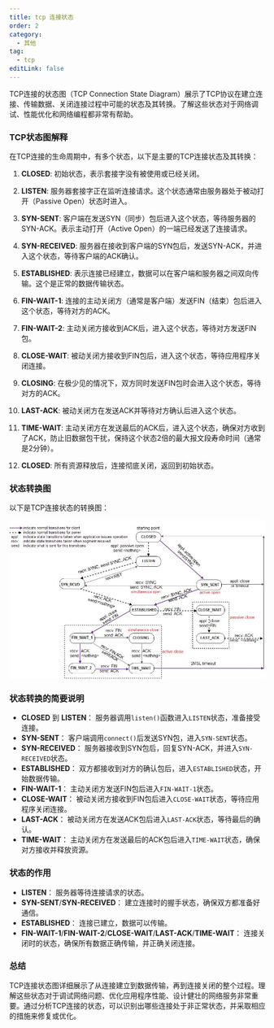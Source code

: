 ```yaml
---
title: tcp 连接状态
order: 2
category:
  - 其他
tag:
  - tcp
editLink: false
---
```


TCP连接的状态图（TCP Connection State Diagram）展示了TCP协议在建立连接、传输数据、关闭连接过程中可能的状态及其转换。了解这些状态对于网络调试、性能优化和网络编程都非常有帮助。

### TCP状态图解释

在TCP连接的生命周期中，有多个状态，以下是主要的TCP连接状态及其转换：

1. **CLOSED**: 初始状态，表示套接字没有被使用或已经关闭。

2. **LISTEN**: 服务器套接字正在监听连接请求。这个状态通常由服务器处于被动打开（Passive Open）状态时进入。

3. **SYN-SENT**: 客户端在发送SYN（同步）包后进入这个状态，等待服务器的SYN-ACK。表示主动打开（Active Open）的一端已经发送了连接请求。

4. **SYN-RECEIVED**: 服务器在接收到客户端的SYN包后，发送SYN-ACK，并进入这个状态，等待客户端的ACK确认。

5. **ESTABLISHED**: 表示连接已经建立，数据可以在客户端和服务器之间双向传输。这个是正常的数据传输状态。

6. **FIN-WAIT-1**: 连接的主动关闭方（通常是客户端）发送FIN（结束）包后进入这个状态，等待对方的ACK。

7. **FIN-WAIT-2**: 主动关闭方接收到ACK后，进入这个状态，等待对方发送FIN包。

8. **CLOSE-WAIT**: 被动关闭方接收到FIN包后，进入这个状态，等待应用程序关闭连接。

9. **CLOSING**: 在极少见的情况下，双方同时发送FIN包时会进入这个状态，等待对方的ACK。

10. **LAST-ACK**: 被动关闭方在发送ACK并等待对方确认后进入这个状态。

11. **TIME-WAIT**: 主动关闭方在发送最后的ACK后，进入这个状态，确保对方收到了ACK，防止旧数据包干扰，保持这个状态2倍的最大报文段寿命时间（通常是2分钟）。

12. **CLOSED**: 所有资源释放后，连接彻底关闭，返回到初始状态。

### 状态转换图

以下是TCP连接状态的转换图：

![](tcp_state_transition.jpg)


### 状态转换的简要说明

- **CLOSED** 到 **LISTEN**： 服务器调用`listen()`函数进入`LISTEN`状态，准备接受连接。
- **SYN-SENT**： 客户端调用`connect()`后发送SYN包，进入`SYN-SENT`状态。
- **SYN-RECEIVED**： 服务器接收到SYN包后，回复SYN-ACK，并进入`SYN-RECEIVED`状态。
- **ESTABLISHED**： 双方都接收到对方的确认包后，进入`ESTABLISHED`状态，开始数据传输。
- **FIN-WAIT-1**： 主动关闭方发送FIN包后进入`FIN-WAIT-1`状态。
- **CLOSE-WAIT**： 被动关闭方接收到FIN包后进入`CLOSE-WAIT`状态，等待应用程序关闭连接。
- **LAST-ACK**： 被动关闭方在发送ACK包后进入`LAST-ACK`状态，等待最后的确认。
- **TIME-WAIT**： 主动关闭方在发送最后的ACK包后进入`TIME-WAIT`状态，确保对方接收并释放资源。

### 状态的作用

- **LISTEN**： 服务器等待连接请求的状态。
- **SYN-SENT**/**SYN-RECEIVED**： 建立连接时的握手状态，确保双方都准备好通信。
- **ESTABLISHED**： 连接已建立，数据可以传输。
- **FIN-WAIT-1**/**FIN-WAIT-2**/**CLOSE-WAIT**/**LAST-ACK**/**TIME-WAIT**： 连接关闭时的状态，确保所有数据正确传输，并正确关闭连接。

### 总结

TCP连接状态图详细展示了从连接建立到数据传输，再到连接关闭的整个过程。理解这些状态对于调试网络问题、优化应用程序性能、设计健壮的网络服务非常重要。通过分析TCP连接的状态，可以识别出哪些连接处于非正常状态，并采取相应的措施来修复或优化。